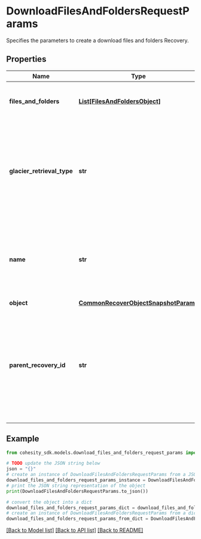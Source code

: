 # DownloadFilesAndFoldersRequestParams

Specifies the parameters to create a download files and folders Recovery.

## Properties

Name | Type | Description | Notes
------------ | ------------- | ------------- | -------------
**files_and_folders** | [**List[FilesAndFoldersObject]**](FilesAndFoldersObject.md) | Specifies the list of files and folders to download. | 
**glacier_retrieval_type** | **str** | Specifies the glacier retrieval type when restoring or downloding files or folders from a Glacier-based cloud snapshot. | [optional] 
**name** | **str** | Specifies the name of the recovery task. This field must be set and must be a unique name. | 
**object** | [**CommonRecoverObjectSnapshotParams**](CommonRecoverObjectSnapshotParams.md) |  | 
**parent_recovery_id** | **str** | If current recovery is child task triggered through another parent recovery operation, then this field will specify the id of the parent recovery. | [optional] 

## Example

```python
from cohesity_sdk.models.download_files_and_folders_request_params import DownloadFilesAndFoldersRequestParams

# TODO update the JSON string below
json = "{}"
# create an instance of DownloadFilesAndFoldersRequestParams from a JSON string
download_files_and_folders_request_params_instance = DownloadFilesAndFoldersRequestParams.from_json(json)
# print the JSON string representation of the object
print(DownloadFilesAndFoldersRequestParams.to_json())

# convert the object into a dict
download_files_and_folders_request_params_dict = download_files_and_folders_request_params_instance.to_dict()
# create an instance of DownloadFilesAndFoldersRequestParams from a dict
download_files_and_folders_request_params_from_dict = DownloadFilesAndFoldersRequestParams.from_dict(download_files_and_folders_request_params_dict)
```
[[Back to Model list]](../README.md#documentation-for-models) [[Back to API list]](../README.md#documentation-for-api-endpoints) [[Back to README]](../README.md)


